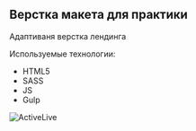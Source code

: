 ## Верстка макета для практики


Адаптиваня верстка лендинга

Используемые технологии:
* HTML5
* SASS
* JS
* Gulp

![ActiveLive](https://user-images.githubusercontent.com/50422809/139024416-890cfa02-81f0-4467-9fbd-f25b860174d6.png)
